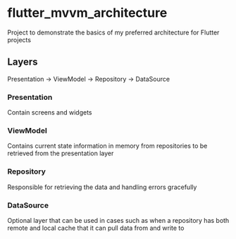 # flutter_mvvm_architecture

Project to demonstrate the basics of my preferred architecture for Flutter projects

## Layers
Presentation -> ViewModel -> Repository -> DataSource

### Presentation
Contain screens and widgets

### ViewModel
Contains current state information in memory from repositories to be retrieved from the
presentation layer

### Repository
Responsible for retrieving the data and handling errors gracefully

### DataSource
Optional layer that can be used in cases such as when a repository has both remote and local
cache that it can pull data from and write to
